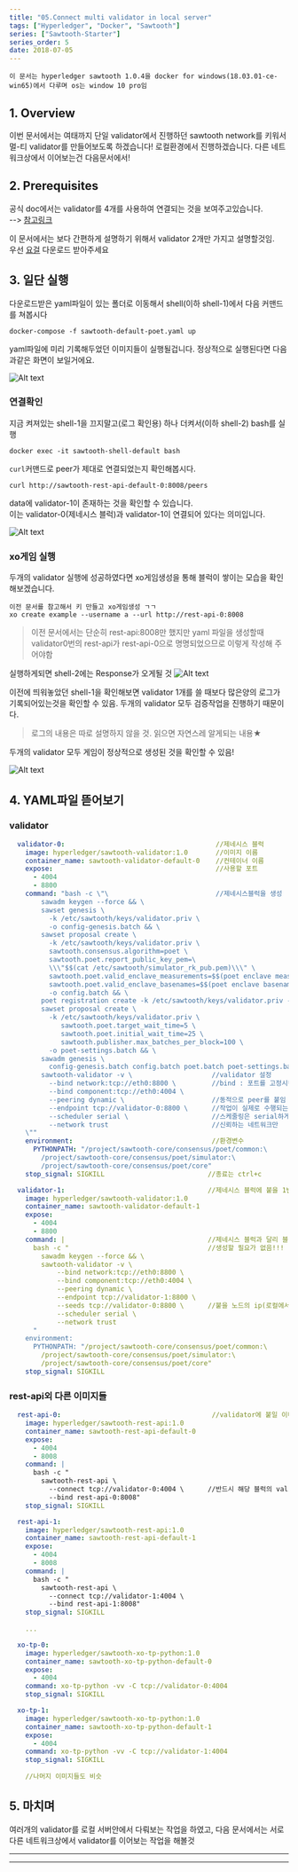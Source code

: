 ```yaml
---
title: "05.Connect multi validator in local server"
tags: ["Hyperledger", "Docker", "Sawtooth"]
series: ["Sawtooth-Starter"]
series_order: 5
date: 2018-07-05
---
```

`이 문서는 hyperledger sawtooth 1.0.4을 docker for windows(18.03.01-ce-win65)에서 다루며 os는 window 10 pro임`

## 1. Overview
이번 문서에서는 여태까지 단일 validator에서 진행하던 sawtooth network를 키워서 멀-티 validator를 만들어보도록 하겠습니다! 로컬환경에서 진행하겠습니다. 다른 네트워크상에서 이어보는건 다음문서에서!

## 2. Prerequisites

공식 doc에서는 validator를 4개를 사용하여 연결되는 것을 보여주고있습니다.  
--> [참고링크](https://sawtooth.hyperledger.org/docs/core/nightly/master/app_developers_guide/sawtooth-default-poet.yaml)

이 문서에서는 보다 간편하게 설명하기 위해서 validator 2개만 가지고 설명할것임.  
우선 [요걸](https://github.com/GRuuuuu/sawtooth-starter/blob/master/sawtooth/%2305%20connect%20multi%20validator%20in%20local/sawtooth-default-poet.yaml) 다운로드 받아주세요

## 3. 일단 실행

다운로드받은 yaml파일이 있는 폴더로 이동해서 shell(이하 shell-1)에서 다음 커맨드를 쳐봅시다
~~~
docker-compose -f sawtooth-default-poet.yaml up
~~~
yaml파일에 미리 기록해두었던 이미지들이 실행될겁니다. 정상적으로 실행된다면 다음과같은 화면이 보일거에요. 

![Alt text](https://raw.githubusercontent.com/GRuuuuu/sawtooth-starter/master/sawtooth/%2305%20connect%20multi%20validator%20in%20local/img/1.PNG)

### 연결확인

지금 켜져있는 shell-1을 끄지말고(로그 확인용) 하나 더켜서(이하 shell-2) bash를 실행
~~~
docker exec -it sawtooth-shell-default bash
~~~

`curl`커맨드로 peer가 제대로 연결되었는지 확인해봅시다.
~~~
curl http://sawtooth-rest-api-default-0:8008/peers
~~~

data에 validator-1이 존재하는 것을 확인할 수 있습니다.  
이는 validator-0(제네시스 블럭)과 validator-1이 연결되어 있다는 의미입니다.

![Alt text](https://raw.githubusercontent.com/GRuuuuu/sawtooth-starter/master/sawtooth/%2305%20connect%20multi%20validator%20in%20local/img/2.PNG)


### xo게임 실행

두개의 validator 실행에 성공하였다면 xo게임생성을 통해 블럭이 쌓이는 모습을 확인해보겠습니다.
~~~
이전 문서를 참고해서 키 만들고 xo게임생성 ㄱㄱ
xo create example --username a --url http://rest-api-0:8008
~~~
>이전 문서에서는 단순히 rest-api:8008만 했지만 yaml 파일을 생성할때 validator0번의 rest-api가 rest-api-0으로 명명되었으므로 이렇게 작성해 주어야함 

실행하게되면 shell-2에는 Response가 오게될 것
![Alt text](https://raw.githubusercontent.com/GRuuuuu/sawtooth-starter/master/sawtooth/%2305%20connect%20multi%20validator%20in%20local/img/3.PNG)

이전에 띄워놓았던 shell-1을 확인해보면 validator 1개를 쓸 때보다 많은양의 로그가 기록되어있는것을 확인할 수 있음. 두개의 validator 모두 검증작업을 진행하기 때문이다.  
>로그의 내용은 따로 설명하지 않을 것. 읽으면 자연스레 알게되는 내용★

두개의 validator 모두 게임이 정상적으로 생성된 것을 확인할 수 있음!

![Alt text](https://raw.githubusercontent.com/GRuuuuu/sawtooth-starter/master/sawtooth/%2305%20connect%20multi%20validator%20in%20local/img/4.PNG)

## 4. YAML파일 뜯어보기

### validator

~~~yaml
  validator-0:                                      //제네시스 블럭
    image: hyperledger/sawtooth-validator:1.0       //이미지 이름
    container_name: sawtooth-validator-default-0    //컨테이너 이름
    expose:                                         //사용할 포트
      - 4004
      - 8800
    command: "bash -c \"\                           //제네시스블럭을 생성
        sawadm keygen --force && \
        sawset genesis \
          -k /etc/sawtooth/keys/validator.priv \
          -o config-genesis.batch && \
        sawset proposal create \
          -k /etc/sawtooth/keys/validator.priv \
          sawtooth.consensus.algorithm=poet \
          sawtooth.poet.report_public_key_pem=\
          \\\"$$(cat /etc/sawtooth/simulator_rk_pub.pem)\\\" \
          sawtooth.poet.valid_enclave_measurements=$$(poet enclave measurement) \
          sawtooth.poet.valid_enclave_basenames=$$(poet enclave basename) \
          -o config.batch && \
        poet registration create -k /etc/sawtooth/keys/validator.priv -o poet.batch && \
        sawset proposal create \
          -k /etc/sawtooth/keys/validator.priv \
             sawtooth.poet.target_wait_time=5 \
             sawtooth.poet.initial_wait_time=25 \
             sawtooth.publisher.max_batches_per_block=100 \
          -o poet-settings.batch && \
        sawadm genesis \
          config-genesis.batch config.batch poet.batch poet-settings.batch && \
        sawtooth-validator -v \                    //validator 설정
          --bind network:tcp://eth0:8800 \         //bind : 포트를 고정시킴
          --bind component:tcp://eth0:4004 \
          --peering dynamic \                      //동적으로 peer를 붙임
          --endpoint tcp://validator-0:8800 \      //작업이 실제로 수행되는 지점
          --scheduler serial \                     //스케줄링은 serial하게(병렬도 있음)
          --network trust                          //신뢰하는 네트워크만
    \""
    environment:                                   //환경변수
      PYTHONPATH: "/project/sawtooth-core/consensus/poet/common:\
        /project/sawtooth-core/consensus/poet/simulator:\
        /project/sawtooth-core/consensus/poet/core"
    stop_signal: SIGKILL                          //종료는 ctrl+c

  validator-1:                                    //제네시스 블럭에 붙을 1번노드   
    image: hyperledger/sawtooth-validator:1.0 
    container_name: sawtooth-validator-default-1
    expose:
      - 4004
      - 8800
    command: |                                    //제네시스 블럭과 달리 블럭을  
      bash -c "                                   //생성할 필요가 없음!!!
        sawadm keygen --force && \
        sawtooth-validator -v \
            --bind network:tcp://eth0:8800 \
            --bind component:tcp://eth0:4004 \
            --peering dynamic \
            --endpoint tcp://validator-1:8800 \
            --seeds tcp://validator-0:8800 \      //붙을 노드의 ip(로컬에서는 이름)
            --scheduler serial \
            --network trust
      "
    environment:
      PYTHONPATH: "/project/sawtooth-core/consensus/poet/common:\
        /project/sawtooth-core/consensus/poet/simulator:\
        /project/sawtooth-core/consensus/poet/core"
    stop_signal: SIGKILL
~~~

### rest-api외 다른 이미지들
~~~yaml
  rest-api-0:                                      //validator에 붙일 이미지의 이름
    image: hyperledger/sawtooth-rest-api:1.0
    container_name: sawtooth-rest-api-default-0
    expose:
      - 4004
      - 8008
    command: |
      bash -c "
        sawtooth-rest-api \
          --connect tcp://validator-0:4004 \      //반드시 해당 블럭의 validator에 connect
          --bind rest-api-0:8008"
    stop_signal: SIGKILL

  rest-api-1:
    image: hyperledger/sawtooth-rest-api:1.0
    container_name: sawtooth-rest-api-default-1
    expose:
      - 4004
      - 8008
    command: |
      bash -c "
        sawtooth-rest-api \
          --connect tcp://validator-1:4004 \
          --bind rest-api-1:8008"
    stop_signal: SIGKILL
    
    ...

  xo-tp-0:
    image: hyperledger/sawtooth-xo-tp-python:1.0
    container_name: sawtooth-xo-tp-python-default-0
    expose:
      - 4004
    command: xo-tp-python -vv -C tcp://validator-0:4004
    stop_signal: SIGKILL

  xo-tp-1:
    image: hyperledger/sawtooth-xo-tp-python:1.0
    container_name: sawtooth-xo-tp-python-default-1
    expose:
      - 4004
    command: xo-tp-python -vv -C tcp://validator-1:4004
    stop_signal: SIGKILL
   
    //나머지 이미지들도 비슷
~~~

## 5. 마치며

여러개의 validator를 로컬 서버안에서 다뤄보는 작업을 하였고, 다음 문서에서는 서로 다른 네트워크상에서 validator를 이어보는 작업을 해볼것

---

---